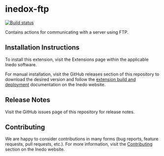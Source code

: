 # inedox-ftp

[![Build status](https://buildmaster.inedo.com/api/ci-badges/image?API_Key=badges&$ApplicationId=20)](https://buildmaster.inedo.com/api/ci-badges/link?API_Key=badges&$ApplicationId=20)

Contains actions for communicating with a server using FTP.

## Installation Instructions

To install this extension, visit the Extensions page within the applicable Inedo software.

For manual installation, visit the GitHub releases section of this repository to download the desired version and follow the [extension build and deployment](https://inedo.com/support/documentation/various/inedo-sdk/creating#building-deploying) documentation on the Inedo website.

## Release Notes

Visit the GitHub issues page of this repository for release notes.

## Contributing

We are happy to consider contributions in many forms (bug reports, feature requests, pull requests, etc.). For more information, visit the [Contributing](https://inedo.com/open/contributing) section on the Inedo website.
